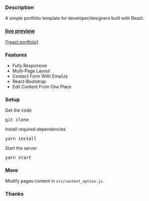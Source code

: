 ### Description

A simple portfolio template for developer/designers built with React. 

### [live preview](/)

[![react portfoiio]](/)

### Features

- Fully Responsive
- Multi-Page Layout
- Contact Form With EmailJs
- React-Bootstrap
- Edit Content From One Place

### Setup

Get the code

<pre>git clone </pre>
 
Install required dependencies

<pre>yarn install</pre>


Start the server

<pre>yarn start</pre>

### More

Modify pages content in  `src/content_option.js`.

### Thanks


